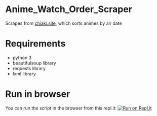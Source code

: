 # Anime_Watch_Order_Scraper
Scrapes from [chiaki.site](https://chiaki.site/), which sorts animes by air date

# Requirements
- python 3
- beautifulsoup library
- requests library
- lxml library

# Run in browser
You can run the script in the browser from this repl.it:
[![Run on Repl.it](https://repl.it/badge/github/EdZ543/Anime_Watch_Order_Scraper)](https://repl.it/github/EdZ543/Anime_Watch_Order_Scraper)